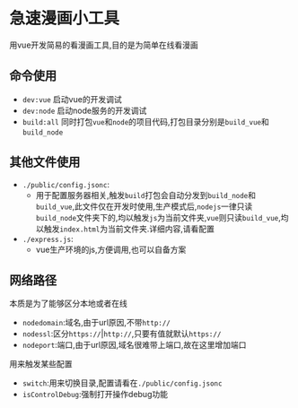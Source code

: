 # 急速漫画小工具

用vue开发简易的看漫画工具,目的是为简单在线看漫画

## 命令使用

- `dev:vue` 启动vue的开发调试
- `dev:node` 启动node服务的开发调试
- `build:all` 同时打包`vue`和`node`的项目代码,打包目录分别是`build_vue`和`build_node`

## 其他文件使用
- `./public/config.jsonc`:
  - 用于配置服务器相关,触发`build`打包会自动分发到`build_node`和`build_vue`,此文件仅在开发时使用,生产模式后,`nodejs`一律只读`build_node`文件夹下的,均以触发`js`为当前文件夹,`vue`则只读`build_vue`,均以触发`index.html`为当前文件夹.详细内容,请看配置
- `./express.js`:
  - vue生产环境的js,方便调用,也可以自备方案

## 网络路径
本质是为了能够区分本地或者在线
- `nodedomain`:域名,由于url原因,不带`http://`
- `nodessl`:区分`https://`|`http://`,只要有值就默认`https://`
- `nodeport`:端口,由于url原因,域名很难带上端口,故在这里增加端口
  
用来触发某些配置
- `switch`:用来切换目录,配置请看在`./public/config.jsonc`
- `isControlDebug`:强制打开操作debug功能